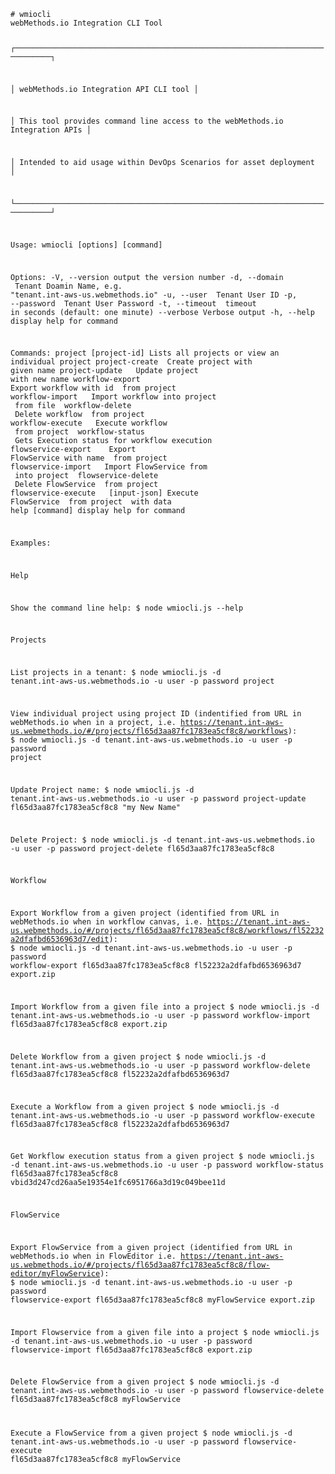 <code>
# wmiocli
webMethods.io Integration CLI Tool

┌──────────────────────────────────────────────────────────────────────────────┐

│ webMethods.io Integration API CLI tool                                       │

│ This tool provides command line access to the webMethods.io Integration APIs │

│ Intended to aid usage within DevOps Scenarios for asset deployment           │

└──────────────────────────────────────────────────────────────────────────────┘
  

Usage: wmiocli [options] [command]

Options:
  -V, --version                                              output the version number
  -d, --domain <tenantDomain>                                Tenant Doamin Name, e.g.
                                                             "tenant.int-aws-us.webmethods.io"
  -u, --user <userid>                                        Tenant User ID
  -p, --password <password>                                  Tenant User Password
  -t, --timeout <delay>                                      timeout in seconds (default: one minute)
  --verbose                                                  Verbose output
  -h, --help                                                 display help for command

Commands:
  project [project-id]                                       Lists all projects or view an individual project
  project-create <project-name>                              Create project with given name
  project-update <project-id> <project-name>                 Update project with new name
  workflow-export <project-id> <workflow-id> <filename>      Export workflow with id <workflow-id> from project
                                                             <project-id>
  workflow-import <project-id> <filename>                    Import workflow into project <project-id> from file
                                                             <filename>
  workflow-delete <project-id> <workflow-id>                 Delete workflow <workflow-id> from project
                                                             <project-id>
  workflow-execute <project-id> <workflow-id>                Execute workflow <workflow-id> from project
                                                             <project-id>
  workflow-status <project-id> <run-id>                      Gets Execution status for workflow execution <run-id>
  flowservice-export <project-id> <flow-name> <file-name>    Export FlowService with name <flow-name> from project
                                                             <project-id>
  flowservice-import <project-id> <filename>                 Import FlowService from <filename> into project
                                                             <project-id>
  flowservice-delete <project-id> <flow-name>                Delete FlowService <flow-name> from project
                                                             <project-id>
  flowservice-execute <project-id> <flow-name> [input-json]  Execute FlowService <flow-name> from project
                                                             <project-id> with data <input-json>
  help [command]                                             display help for command


Examples:

  Help

  Show the command line help:
    $ node wmiocli.js --help


  Projects

  List projects in a tenant:
  $ node wmiocli.js -d tenant.int-aws-us.webmethods.io -u user -p password project

  View individual project using project ID (indentified from URL in webMethods.io when in a project, i.e. https://tenant.int-aws-us.webmethods.io/#/projects/fl65d3aa87fc1783ea5cf8c8/workflows):
  $ node wmiocli.js
    -d tenant.int-aws-us.webmethods.io
    -u user
    -p password
    project

  Update Project name:
  $ node wmiocli.js
    -d tenant.int-aws-us.webmethods.io
    -u user
    -p password
    project-update fl65d3aa87fc1783ea5cf8c8 "my New Name"

  Delete Project:
  $ node wmiocli.js
    -d tenant.int-aws-us.webmethods.io
    -u user
    -p password
    project-delete fl65d3aa87fc1783ea5cf8c8


  Workflow

  Export Workflow from a given project (identified from URL in webMethods.io when in workflow canvas,
  i.e. https://tenant.int-aws-us.webmethods.io/#/projects/fl65d3aa87fc1783ea5cf8c8/workflows/fl52232a2dfafbd6536963d7/edit):
  $ node wmiocli.js
    -d tenant.int-aws-us.webmethods.io
    -u user
    -p password
    workflow-export fl65d3aa87fc1783ea5cf8c8 fl52232a2dfafbd6536963d7 export.zip

  Import Workflow from a given file into a project
  $ node wmiocli.js
    -d tenant.int-aws-us.webmethods.io
    -u user
    -p password
    workflow-import fl65d3aa87fc1783ea5cf8c8 export.zip

  Delete Workflow from a given project
  $ node wmiocli.js
    -d tenant.int-aws-us.webmethods.io
    -u user
    -p password
    workflow-delete fl65d3aa87fc1783ea5cf8c8 fl52232a2dfafbd6536963d7

  Execute a Workflow from a given project
  $ node wmiocli.js
    -d tenant.int-aws-us.webmethods.io
    -u user
    -p password
    workflow-execute fl65d3aa87fc1783ea5cf8c8 fl52232a2dfafbd6536963d7

  Get Workflow execution status from a given project
  $ node wmiocli.js
    -d tenant.int-aws-us.webmethods.io
    -u user
    -p password
    workflow-status fl65d3aa87fc1783ea5cf8c8 vbid3d247cd26aa5e19354e1fc6951766a3d19c049bee11d


  FlowService

  Export FlowService from a given project (identified from URL in webMethods.io when in FlowEditor
  i.e. https://tenant.int-aws-us.webmethods.io/#/projects/fl65d3aa87fc1783ea5cf8c8/flow-editor/myFlowService):
  $ node wmiocli.js
    -d tenant.int-aws-us.webmethods.io
    -u user
    -p password
    flowservice-export fl65d3aa87fc1783ea5cf8c8 myFlowService export.zip

  Import Flowservice from a given file into a project
  $ node wmiocli.js
    -d tenant.int-aws-us.webmethods.io
    -u user
    -p password
    flowservice-import fl65d3aa87fc1783ea5cf8c8 export.zip

  Delete FlowService from a given project
  $ node wmiocli.js
    -d tenant.int-aws-us.webmethods.io
    -u user
    -p password
    flowservice-delete fl65d3aa87fc1783ea5cf8c8 myFlowService

  Execute a FlowService from a given project
  $ node wmiocli.js
    -d tenant.int-aws-us.webmethods.io
    -u user
    -p password
    flowservice-execute fl65d3aa87fc1783ea5cf8c8 myFlowService
</code>
